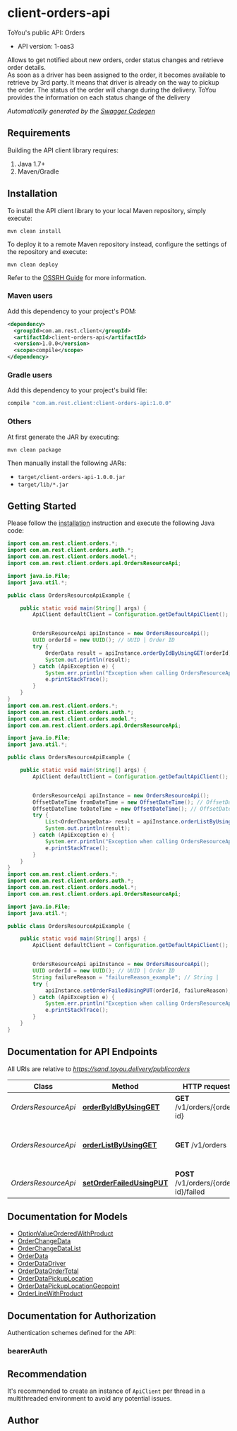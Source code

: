 # client-orders-api

ToYou&#x27;s public API:  Orders
- API version: 1-oas3

Allows to get notified about new orders, order status changes and retrieve order details.<br/> As soon as a driver has been assigned to the order, it becomes available to retrieve by 3rd party. It means that driver is already on the way to pickup the order. The status of the order will change during the delivery. ToYou provides the information on each status change of the delivery


*Automatically generated by the [Swagger Codegen](https://github.com/swagger-api/swagger-codegen)*


## Requirements

Building the API client library requires:
1. Java 1.7+
2. Maven/Gradle

## Installation

To install the API client library to your local Maven repository, simply execute:

```shell
mvn clean install
```

To deploy it to a remote Maven repository instead, configure the settings of the repository and execute:

```shell
mvn clean deploy
```

Refer to the [OSSRH Guide](http://central.sonatype.org/pages/ossrh-guide.html) for more information.

### Maven users

Add this dependency to your project's POM:

```xml
<dependency>
  <groupId>com.am.rest.client</groupId>
  <artifactId>client-orders-api</artifactId>
  <version>1.0.0</version>
  <scope>compile</scope>
</dependency>
```

### Gradle users

Add this dependency to your project's build file:

```groovy
compile "com.am.rest.client:client-orders-api:1.0.0"
```

### Others

At first generate the JAR by executing:

```shell
mvn clean package
```

Then manually install the following JARs:

* `target/client-orders-api-1.0.0.jar`
* `target/lib/*.jar`

## Getting Started

Please follow the [installation](#installation) instruction and execute the following Java code:

```java
import com.am.rest.client.orders.*;
import com.am.rest.client.orders.auth.*;
import com.am.rest.client.orders.model.*;
import com.am.rest.client.orders.api.OrdersResourceApi;

import java.io.File;
import java.util.*;

public class OrdersResourceApiExample {

    public static void main(String[] args) {
        ApiClient defaultClient = Configuration.getDefaultApiClient();


        OrdersResourceApi apiInstance = new OrdersResourceApi();
        UUID orderId = new UUID(); // UUID | Order ID
        try {
            OrderData result = apiInstance.orderByIdByUsingGET(orderId);
            System.out.println(result);
        } catch (ApiException e) {
            System.err.println("Exception when calling OrdersResourceApi#orderByIdByUsingGET");
            e.printStackTrace();
        }
    }
}
import com.am.rest.client.orders.*;
import com.am.rest.client.orders.auth.*;
import com.am.rest.client.orders.model.*;
import com.am.rest.client.orders.api.OrdersResourceApi;

import java.io.File;
import java.util.*;

public class OrdersResourceApiExample {

    public static void main(String[] args) {
        ApiClient defaultClient = Configuration.getDefaultApiClient();


        OrdersResourceApi apiInstance = new OrdersResourceApi();
        OffsetDateTime fromDateTime = new OffsetDateTime(); // OffsetDateTime | RFC3339 date-time
        OffsetDateTime toDateTime = new OffsetDateTime(); // OffsetDateTime | RFC3339 date-time
        try {
            List<OrderChangeData> result = apiInstance.orderListByUsingGET(fromDateTime, toDateTime);
            System.out.println(result);
        } catch (ApiException e) {
            System.err.println("Exception when calling OrdersResourceApi#orderListByUsingGET");
            e.printStackTrace();
        }
    }
}
import com.am.rest.client.orders.*;
import com.am.rest.client.orders.auth.*;
import com.am.rest.client.orders.model.*;
import com.am.rest.client.orders.api.OrdersResourceApi;

import java.io.File;
import java.util.*;

public class OrdersResourceApiExample {

    public static void main(String[] args) {
        ApiClient defaultClient = Configuration.getDefaultApiClient();


        OrdersResourceApi apiInstance = new OrdersResourceApi();
        UUID orderId = new UUID(); // UUID | Order ID
        String failureReason = "failureReason_example"; // String | 
        try {
            apiInstance.setOrderFailedUsingPUT(orderId, failureReason);
        } catch (ApiException e) {
            System.err.println("Exception when calling OrdersResourceApi#setOrderFailedUsingPUT");
            e.printStackTrace();
        }
    }
}
```

## Documentation for API Endpoints

All URIs are relative to *https://sand.toyou.delivery/publicorders*

Class | Method | HTTP request | Description
------------ | ------------- | ------------- | -------------
*OrdersResourceApi* | [**orderByIdByUsingGET**](docs/OrdersResourceApi.md#orderByIdByUsingGET) | **GET** /v1/orders/{order-id} | Get Order data by ID
*OrdersResourceApi* | [**orderListByUsingGET**](docs/OrdersResourceApi.md#orderListByUsingGET) | **GET** /v1/orders | Get Order change data by date time period
*OrdersResourceApi* | [**setOrderFailedUsingPUT**](docs/OrdersResourceApi.md#setOrderFailedUsingPUT) | **POST** /v1/orders/{order-id}/failed | Set Order as Failed

## Documentation for Models

 - [OptionValueOrderedWithProduct](docs/OptionValueOrderedWithProduct.md)
 - [OrderChangeData](docs/OrderChangeData.md)
 - [OrderChangeDataList](docs/OrderChangeDataList.md)
 - [OrderData](docs/OrderData.md)
 - [OrderDataDriver](docs/OrderDataDriver.md)
 - [OrderDataOrderTotal](docs/OrderDataOrderTotal.md)
 - [OrderDataPickupLocation](docs/OrderDataPickupLocation.md)
 - [OrderDataPickupLocationGeopoint](docs/OrderDataPickupLocationGeopoint.md)
 - [OrderLineWithProduct](docs/OrderLineWithProduct.md)

## Documentation for Authorization

Authentication schemes defined for the API:
### bearerAuth



## Recommendation

It's recommended to create an instance of `ApiClient` per thread in a multithreaded environment to avoid any potential issues.

## Author


